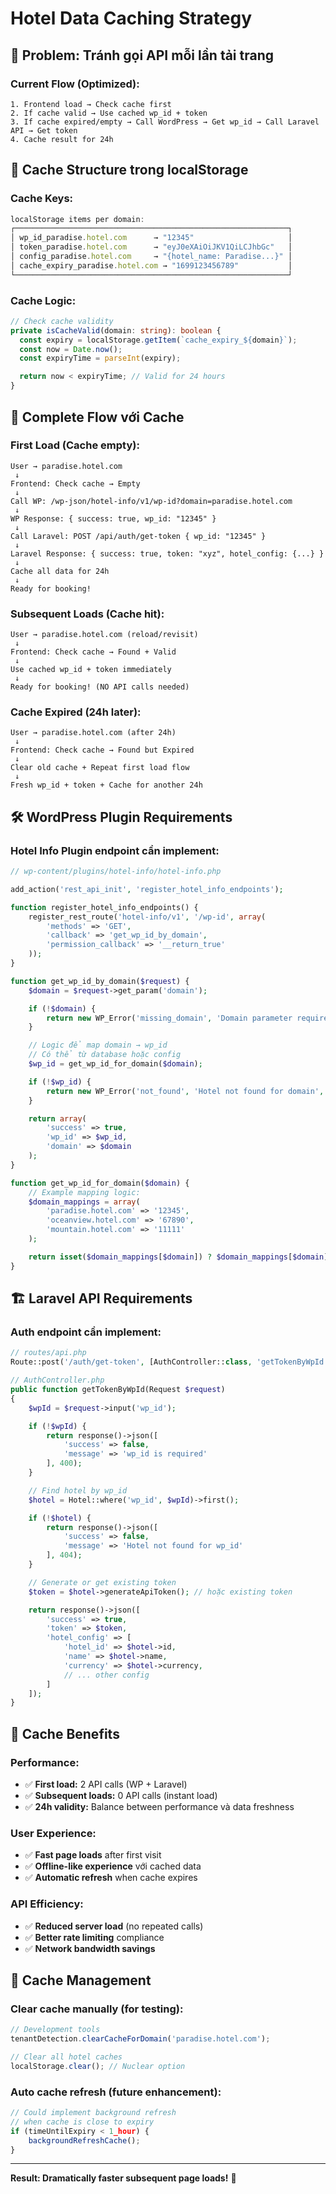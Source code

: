 # Hotel Data Caching Strategy

## 🎯 Problem: Tránh gọi API mỗi lần tải trang

### **Current Flow (Optimized):**
```
1. Frontend load → Check cache first
2. If cache valid → Use cached wp_id + token
3. If cache expired/empty → Call WordPress → Get wp_id → Call Laravel API → Get token
4. Cache result for 24h
```

## 💾 Cache Structure trong localStorage

### **Cache Keys:**
```javascript
localStorage items per domain:
┌─────────────────────────────────────────────────────────────┐
│ wp_id_paradise.hotel.com      → "12345"                     │
│ token_paradise.hotel.com      → "eyJ0eXAiOiJKV1QiLCJhbGc"   │
│ config_paradise.hotel.com     → "{hotel_name: Paradise...}" │
│ cache_expiry_paradise.hotel.com → "1699123456789"           │
└─────────────────────────────────────────────────────────────┘
```

### **Cache Logic:**
```typescript
// Check cache validity
private isCacheValid(domain: string): boolean {
  const expiry = localStorage.getItem(`cache_expiry_${domain}`);
  const now = Date.now();
  const expiryTime = parseInt(expiry);

  return now < expiryTime; // Valid for 24 hours
}
```

## 🔄 Complete Flow với Cache

### **First Load (Cache empty):**
```
User → paradise.hotel.com
 ↓
Frontend: Check cache → Empty
 ↓
Call WP: /wp-json/hotel-info/v1/wp-id?domain=paradise.hotel.com
 ↓
WP Response: { success: true, wp_id: "12345" }
 ↓
Call Laravel: POST /api/auth/get-token { wp_id: "12345" }
 ↓
Laravel Response: { success: true, token: "xyz", hotel_config: {...} }
 ↓
Cache all data for 24h
 ↓
Ready for booking!
```

### **Subsequent Loads (Cache hit):**
```
User → paradise.hotel.com (reload/revisit)
 ↓
Frontend: Check cache → Found + Valid
 ↓
Use cached wp_id + token immediately
 ↓
Ready for booking! (NO API calls needed)
```

### **Cache Expired (24h later):**
```
User → paradise.hotel.com (after 24h)
 ↓
Frontend: Check cache → Found but Expired
 ↓
Clear old cache + Repeat first load flow
 ↓
Fresh wp_id + token + Cache for another 24h
```

## 🛠️ WordPress Plugin Requirements

### **Hotel Info Plugin endpoint cần implement:**

```php
// wp-content/plugins/hotel-info/hotel-info.php

add_action('rest_api_init', 'register_hotel_info_endpoints');

function register_hotel_info_endpoints() {
    register_rest_route('hotel-info/v1', '/wp-id', array(
        'methods' => 'GET',
        'callback' => 'get_wp_id_by_domain',
        'permission_callback' => '__return_true'
    ));
}

function get_wp_id_by_domain($request) {
    $domain = $request->get_param('domain');

    if (!$domain) {
        return new WP_Error('missing_domain', 'Domain parameter required', array('status' => 400));
    }

    // Logic để map domain → wp_id
    // Có thể từ database hoặc config
    $wp_id = get_wp_id_for_domain($domain);

    if (!$wp_id) {
        return new WP_Error('not_found', 'Hotel not found for domain', array('status' => 404));
    }

    return array(
        'success' => true,
        'wp_id' => $wp_id,
        'domain' => $domain
    );
}

function get_wp_id_for_domain($domain) {
    // Example mapping logic:
    $domain_mappings = array(
        'paradise.hotel.com' => '12345',
        'oceanview.hotel.com' => '67890',
        'mountain.hotel.com' => '11111'
    );

    return isset($domain_mappings[$domain]) ? $domain_mappings[$domain] : null;
}
```

## 🏗️ Laravel API Requirements

### **Auth endpoint cần implement:**

```php
// routes/api.php
Route::post('/auth/get-token', [AuthController::class, 'getTokenByWpId']);

// AuthController.php
public function getTokenByWpId(Request $request)
{
    $wpId = $request->input('wp_id');

    if (!$wpId) {
        return response()->json([
            'success' => false,
            'message' => 'wp_id is required'
        ], 400);
    }

    // Find hotel by wp_id
    $hotel = Hotel::where('wp_id', $wpId)->first();

    if (!$hotel) {
        return response()->json([
            'success' => false,
            'message' => 'Hotel not found for wp_id'
        ], 404);
    }

    // Generate or get existing token
    $token = $hotel->generateApiToken(); // hoặc existing token

    return response()->json([
        'success' => true,
        'token' => $token,
        'hotel_config' => [
            'hotel_id' => $hotel->id,
            'name' => $hotel->name,
            'currency' => $hotel->currency,
            // ... other config
        ]
    ]);
}
```

## 🎯 Cache Benefits

### **Performance:**
- ✅ **First load:** 2 API calls (WP + Laravel)
- ✅ **Subsequent loads:** 0 API calls (instant load)
- ✅ **24h validity:** Balance between performance và data freshness

### **User Experience:**
- ✅ **Fast page loads** after first visit
- ✅ **Offline-like experience** với cached data
- ✅ **Automatic refresh** when cache expires

### **API Efficiency:**
- ✅ **Reduced server load** (no repeated calls)
- ✅ **Better rate limiting** compliance
- ✅ **Network bandwidth savings**

## 🔧 Cache Management

### **Clear cache manually (for testing):**
```javascript
// Development tools
tenantDetection.clearCacheForDomain('paradise.hotel.com');

// Clear all hotel caches
localStorage.clear(); // Nuclear option
```

### **Auto cache refresh (future enhancement):**
```javascript
// Could implement background refresh
// when cache is close to expiry
if (timeUntilExpiry < 1_hour) {
    backgroundRefreshCache();
}
```

---

**Result: Dramatically faster subsequent page loads!** 🚀